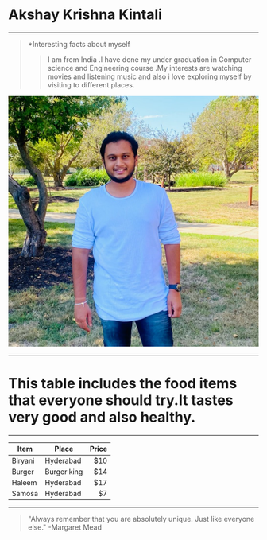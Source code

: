 # Akshay Krishna Kintali
---
>*Interesting facts about myself
>>I am from India .I have done my under graduation in Computer science and Engineering course .My interests are  watching movies and listening music and also i love exploring myself by visiting to different places.

![Mypicture](akshaykrishnaa.jpg)

---

# This table includes the food items that everyone should try.It tastes very good and also healthy.
---
| Item | Place | Price |
| ---| ---| ---: |
| Biryani | Hyderabad | $10 |
| Burger | Burger king | $14 |
| Haleem |  Hyderabad | $17 |
| Samosa | Hyderabad | $7 |

---

>"Always remember that you are absolutely unique. Just like everyone else." -Margaret Mead












